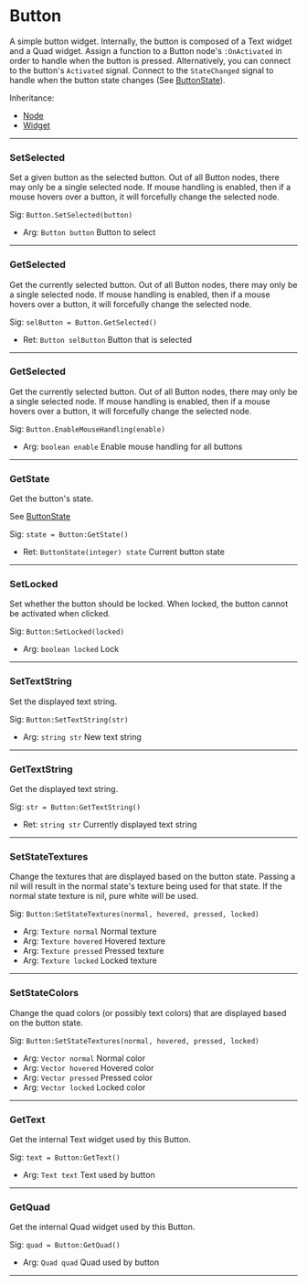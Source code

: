 # Button

A simple button widget. Internally, the button is composed of a Text widget and a Quad widget. Assign a function to a Button node's `:OnActivated` in order to handle when the button is pressed. Alternatively, you can connect to the button's `Activated` signal. Connect to the `StateChanged` signal to handle when the button state changes (See [ButtonState](../../Misc/Enums.md#buttonstate)).

Inheritance:
* [Node](../Node.md)
* [Widget](Widget.md)

---
### SetSelected
Set a given button as the selected button. Out of all Button nodes, there may only be a single selected node. If mouse handling is enabled, then if a mouse hovers over a button, it will forcefully change the selected node.

Sig: `Button.SetSelected(button)`
 - Arg: `Button button` Button to select
---
### GetSelected
Get the currently selected button. Out of all Button nodes, there may only be a single selected node. If mouse handling is enabled, then if a mouse hovers over a button, it will forcefully change the selected node.

Sig: `selButton = Button.GetSelected()`
 - Ret: `Button selButton` Button that is selected
---
### GetSelected
Get the currently selected button. Out of all Button nodes, there may only be a single selected node. If mouse handling is enabled, then if a mouse hovers over a button, it will forcefully change the selected node.

Sig: `Button.EnableMouseHandling(enable)`
 - Arg: `boolean enable` Enable mouse handling for all buttons
---
### GetState
Get the button's state.

See [ButtonState](../../Misc/Enums.md#buttonstate)

Sig: `state = Button:GetState()`
 - Ret: `ButtonState(integer) state` Current button state
---
### SetLocked
Set whether the button should be locked. When locked, the button cannot be activated when clicked.

Sig: `Button:SetLocked(locked)`
 - Arg: `boolean locked` Lock
---
### SetTextString
Set the displayed text string.

Sig: `Button:SetTextString(str)`
 - Arg: `string str` New text string
---
### GetTextString
Get the displayed text string.

Sig: `str = Button:GetTextString()`
 - Ret: `string str` Currently displayed text string
---
### SetStateTextures
Change the textures that are displayed based on the button state. Passing a nil will result in the normal state's texture being used for that state. If the normal state texture is nil, pure white will be used. 

Sig: `Button:SetStateTextures(normal, hovered, pressed, locked)`
 - Arg: `Texture normal` Normal texture
 - Arg: `Texture hovered` Hovered texture
 - Arg: `Texture pressed` Pressed texture
 - Arg: `Texture locked` Locked texture
---
### SetStateColors
Change the quad colors (or possibly text colors) that are displayed based on the button state.

Sig: `Button:SetStateTextures(normal, hovered, pressed, locked)`
 - Arg: `Vector normal` Normal color
 - Arg: `Vector hovered` Hovered color
 - Arg: `Vector pressed` Pressed color
 - Arg: `Vector locked` Locked color
---
### GetText
Get the internal Text widget used by this Button.

Sig: `text = Button:GetText()`
 - Arg: `Text text` Text used by button
---
### GetQuad
Get the internal Quad widget used by this Button.

Sig: `quad = Button:GetQuad()`
 - Arg: `Quad quad` Quad used by button
---
